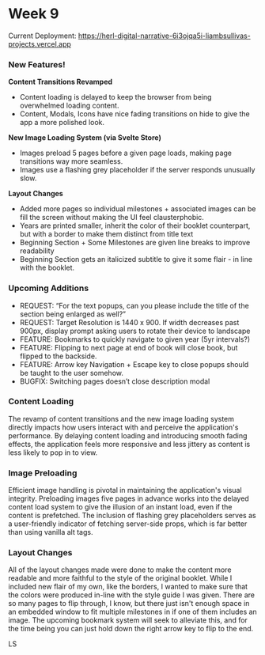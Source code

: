 # Week 9

Current Deployment: https://herl-digital-narrative-6i3ojqa5i-liambsullivas-projects.vercel.app

### New Features!

**Content Transitions Revamped**

- Content loading is delayed to keep the browser from being overwhelmed loading content.
- Content, Modals, Icons have nice fading transitions on hide to give the app a more polished look.

**New Image Loading System (via Svelte Store)**

- Images preload 5 pages before a given page loads, making page transitions way more seamless.
- Images use a flashing grey placeholder if the server responds unusually slow.

**Layout Changes**

- Added more pages so individual milestones + associated images can be fill the screen without making the UI feel clausterphobic.
- Years are printed smaller, inherit the color of their booklet counterpart, but with a border to make them distinct from title text
- Beginning Section + Some Milestones are given line breaks to improve readability
- Beginning Section gets an italicized subtitle to give it some flair - in line with the booklet.

### Upcoming Additions

- REQUEST: “For the text popups, can you please include the title of the section being enlarged as well?”
- REQUEST: Target Resolution is 1440 x 900. If width decreases past 900px, display prompt asking users to rotate their device to landscape
- FEATURE: Bookmarks to quickly navigate to given year (5yr intervals?)
- FEATURE: Flipping to next page at end of book will close book, but flipped to the backside.
- FEATURE: Arrow key Navigation + Escape key to close popups should be taught to the user somehow.
- BUGFIX: Switching pages doesn’t close description modal

### Content Loading

The revamp of content transitions and the new image loading system directly impacts how users interact with and perceive the application's performance. By delaying content loading and introducing smooth fading effects, the application feels more responsive and less jittery as content is less likely to pop in to view.

### Image Preloading

Efficient image handling is pivotal in maintaining the application's visual integrity. Preloading images five pages in advance works into the delayed content load system to give the illusion of an instant load, even if the content is prefetched. The inclusion of flashing grey placeholders serves as a user-friendly indicator of fetching server-side props, which is far better than using vanilla alt tags.

### Layout Changes

All of the layout changes made were done to make the content more readable and more faithful to the style of the original booklet. While I included new flair of my own, like the borders, I wanted to make sure that the colors were produced in-line with the style guide I was given. There are so many pages to flip through, I know, but there just isn't enough space in an embedded window to fit multiple milestones in if one of them includes an image. The upcoming bookmark system will seek to alleviate this, and for the time being you can just hold down the right arrow key to flip to the end.

LS
